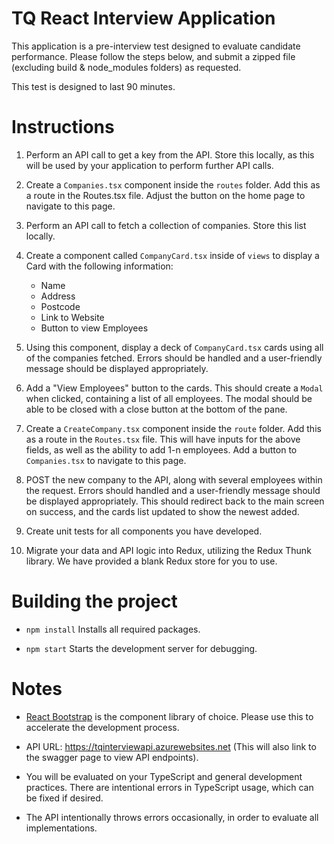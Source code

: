 # TQ React Interview Application

This application is a pre-interview test designed to evaluate candidate performance. Please follow the steps below, and submit a zipped file (excluding build & node_modules folders) as requested.

This test is designed to last 90 minutes.

# Instructions

1. Perform an API call to get a key from the API. Store this locally, as this will be used by your application to perform further API calls.

2. Create a `Companies.tsx` component inside the `routes` folder. Add this as a route in the Routes.tsx file. Adjust the button on the home page to navigate to this page.

3. Perform an API call to fetch a collection of companies. Store this list locally.

4. Create a component called `CompanyCard.tsx` inside of `views` to display a Card with the following information:

   - Name
   - Address
   - Postcode
   - Link to Website
   - Button to view Employees

5. Using this component, display a deck of `CompanyCard.tsx` cards using all of the companies fetched. Errors should be handled and a user-friendly message should be displayed appropriately.

6. Add a "View Employees" button to the cards. This should create a `Modal` when clicked,
   containing a list of all employees. The modal should be able to be closed with a close button at the bottom of the pane.

7. Create a `CreateCompany.tsx` component inside the `route` folder. Add this as a route in the `Routes.tsx` file.
   This will have inputs for the above fields, as well as the ability to add 1-n employees. Add a button to `Companies.tsx` to navigate to this page.

8. POST the new company to the API, along with several employees within the request. Errors should handled and a user-friendly message should be displayed appropriately. This should redirect back to the main screen on success, and the cards list updated to show the newest added.

9. Create unit tests for all components you have developed.

10. Migrate your data and API logic into Redux, utilizing the Redux Thunk library. We have provided a blank Redux store for you to use.

# Building the project
- `npm install` Installs all required packages.

- `npm start` Starts the development server for debugging.


# Notes
- [React Bootstrap](https://react-bootstrap.github.io/components/alerts) is the component library of choice. Please use this to accelerate the development process.

- API URL: https://tqinterviewapi.azurewebsites.net (This will also link to the swagger page to view API endpoints).

- You will be evaluated on your TypeScript and general development practices. There are intentional errors in TypeScript usage, which can be fixed if desired.
- The API intentionally throws errors occasionally, in order to evaluate all implementations.
